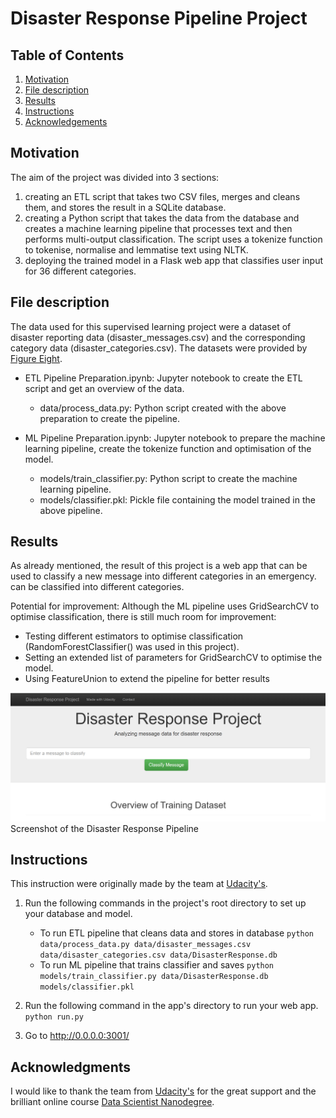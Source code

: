 # Disaster Response Pipeline Project

## Table of Contents

1. [Motivation](#motivation)
2. [File description](#file)
3. [Results](#results)
4. [Instructions](#instructions)
5. [Acknowledgements](#acknowledgements)

## Motivation <a name="motivation"></a>

The aim of the project was divided into 3 sections:
1. creating an ETL script that takes two CSV files, merges and cleans them, and stores the result in a SQLite database.
2. creating a Python script that takes the data from the database and creates a machine learning pipeline that processes 
text and then performs multi-output classification. The script uses a tokenize function to tokenise, normalise 
and lemmatise text using NLTK.
3. deploying the trained model in a Flask web app that classifies user input for 36 different categories.


## File description <a name="file"></a>

The data used for this supervised learning project were a dataset of disaster reporting data 
(disaster_messages.csv) and the corresponding category data (disaster_categories.csv). The datasets were provided by 
[Figure Eight](https://appen.com/).

- ETL Pipeline Preparation.ipynb: Jupyter notebook to create the ETL script and get an overview of the data.
  - data/process_data.py: Python script created with the above preparation to create the pipeline.

- ML Pipeline Preparation.ipynb: Jupyter notebook to prepare the machine learning pipeline, create the tokenize function 
and optimisation of the model.
  - models/train_classifier.py: Python script to create the machine learning pipeline.
  - models/classifier.pkl: Pickle file containing the model trained in the above pipeline.


## Results <a name="results"></a>

As already mentioned, the result of this project is a web app that can be used to classify a new message into different categories in an emergency. 
can be classified into different categories.


Potential for improvement: Although the ML pipeline uses GridSearchCV to optimise classification, there is still 
much room for improvement:
- Testing different estimators to optimise classification (RandomForestClassifier() was used in this project).
- Setting an extended list of parameters for GridSearchCV to optimise the model.
- Using FeatureUnion to extend the pipeline for better results


![bild](data/Screenshot-Disaster-Response.png)
Screenshot of the Disaster Response Pipeline

## Instructions <a name="instructions"></a>

This instruction were originally made by the team at [Udacity's](https://www.udacity.com/).
1. Run the following commands in the project's root directory to set up your database and model.

    - To run ETL pipeline that cleans data and stores in database
        `python data/process_data.py data/disaster_messages.csv data/disaster_categories.csv data/DisasterResponse.db`
    - To run ML pipeline that trains classifier and saves
        `python models/train_classifier.py data/DisasterResponse.db models/classifier.pkl`

2. Run the following command in the app's directory to run your web app.
    `python run.py`

3. Go to http://0.0.0.0:3001/


## Acknowledgments <a name="acknowledgments"></a>

I would like to thank the team from [Udacity's](https://www.udacity.com/) for the great support and the brilliant online 
course [Data Scientist Nanodegree](https://www.udacity.com/course/data-scientist-nanodegree--nd025).